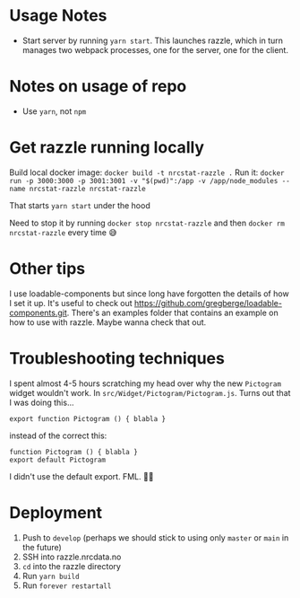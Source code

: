 # Usage Notes

- Start server by running `yarn start`. This launches razzle, which in turn manages two webpack processes, one for the server, one for the client.

# Notes on usage of repo

- Use `yarn`, not `npm`

# Get razzle running locally

Build local docker image: `docker build -t nrcstat-razzle .`
Run it: `docker run -p 3000:3000 -p 3001:3001 -v "$(pwd)":/app -v /app/node_modules --name nrcstat-razzle nrcstat-razzle`

That starts `yarn start` under the hood

Need to stop it by running `docker stop nrcstat-razzle` and then `docker rm nrcstat-razzle` every time 😅

# Other tips

I use loadable-components but since long have forgotten the details of how I set it up. It's useful to check out https://github.com/gregberge/loadable-components.git. There's an examples folder that contains an example on how to use with razzle. Maybe wanna check that out.

# Troubleshooting techniques

I spent almost 4-5 hours scratching my head over why the new `Pictogram` widget wouldn't work. In `src/Widget/Pictogram/Pictogram.js`. Turns out that I was doing this...

```
export function Pictogram () { blabla }
```

instead of the correct this:

```
function Pictogram () { blabla }
export default Pictogram
```

I didn't use the default export. FML. 🤦‍♂️

# Deployment

1. Push to `develop` (perhaps we should stick to using only `master` or `main` in the future)
2. SSH into razzle.nrcdata.no
3. `cd` into the razzle directory
4. Run `yarn build`
5. Run `forever restartall`
